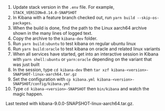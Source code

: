 1. Update stack version in the `.env` file. For example, `STACK_VERSION=8.14.0-SNAPSHOT`
1. In Kibana with a feature branch checked out, run `yarn build --skip-os-packages`.
1. When the build is done, find the path to the Linux aarch64 archive shown in the many lines of logged text.
1. Copy the archive to the `kibana-dev` folder.
1. Run `yarn build:ubuntu` to test kibana on regular ubuntu linux
1. Run `yarn build:oracle` to test kibana on oracle and related linux variants
1. When all services have started, get into an interactive session in Kibana with `yarn shell:ubuntu` or `yarn:oracle` depending on the variant that was just built
1. In the session, type `cd kibana-dev` then `tar xzf kibana-<version>-SNAPSHOT-linux-aarch64.tar.gz`
1. Set the configuration with `cp kibana.yml kibana-<version>-SNAPSHOT/config/kibana.yml`
1. Type `cd kibana-<version>-SNAPSHOT` then `bin/kibana` and watch the magic happen.

Last tested with kibana-9.0.0-SNAPSHOT-linux-aarch64.tar.gz.
